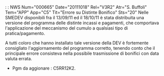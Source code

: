  :  : NWS Num="000665" Date="20111018" Rel="V3R2" Atr="S. Buffoli" Tem="APP" App="C5" Tit="Errore su Distinte Bonifico" Sts="20"
Nelle SMEDEV disponibili fra il 13/09/11 ed il 18/10/11 è stata distribuita una versione del programma delle distinte incassi e pagamenti, che comportava l'applicazione del meccanismo del cumulo a qualsiasi tipo di pratica/pagamento.

A tutti coloro che hanno installato tale versione della DEV è fortemente consigliato l'aggiornamento
del programma corretto, tenendo conto che il principale errore consisteva nella possibile trasmissione di bonifici con data valuta errata.

-  Pgm da aggionare :  C5RR12K2.
